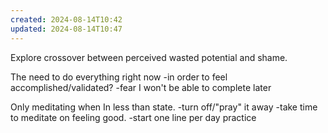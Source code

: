 ```yaml
---
created: 2024-08-14T10:42
updated: 2024-08-14T10:47
---
```

Explore crossover between perceived wasted potential and shame. 

The need to do everything right now
-in order to feel accomplished/validated?
-fear I won't be able to complete later

Only meditating when In less than state. 
-turn off/"pray" it away
-take time to meditate on feeling good. 
-start one line per day practice 